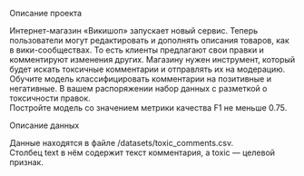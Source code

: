 Описание проекта

Интернет-магазин «Викишоп» запускает новый сервис. Теперь пользователи могут редактировать и дополнять описания товаров, как в вики-сообществах. То есть клиенты предлагают свои правки и комментируют изменения других. Магазину нужен инструмент, который будет искать токсичные комментарии и отправлять их на модерацию. 
Обучите модель классифицировать комментарии на позитивные и негативные. В вашем распоряжении набор данных с разметкой о токсичности правок.\
Постройте модель со значением метрики качества F1 не меньше 0.75. 

Описание данных

Данные находятся в файле /datasets/toxic_comments.csv.\
Столбец text в нём содержит текст комментария, а toxic — целевой признак.
